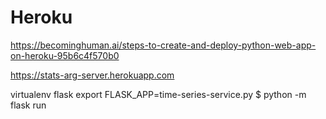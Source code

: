 # Heroku

https://becominghuman.ai/steps-to-create-and-deploy-python-web-app-on-heroku-95b6c4f570b0

https://stats-arg-server.herokuapp.com

virtualenv flask
export FLASK_APP=time-series-service.py
$ python -m flask run
